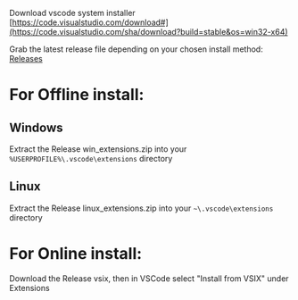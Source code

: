 Download vscode system installer [https://code.visualstudio.com/download#](https://code.visualstudio.com/sha/download?build=stable&os=win32-x64)

Grab the latest release file depending on your chosen install method:
[Releases](https://github.com/matty-r/vscode-java-pack/releases)

# For Offline install:

## Windows
Extract the Release win_extensions.zip into your `%USERPROFILE%\.vscode\extensions` directory

## Linux
Extract the Release linux_extensions.zip into your `~\.vscode\extensions` directory

# For Online install:
Download the Release vsix, then in VSCode select "Install from VSIX" under Extensions
